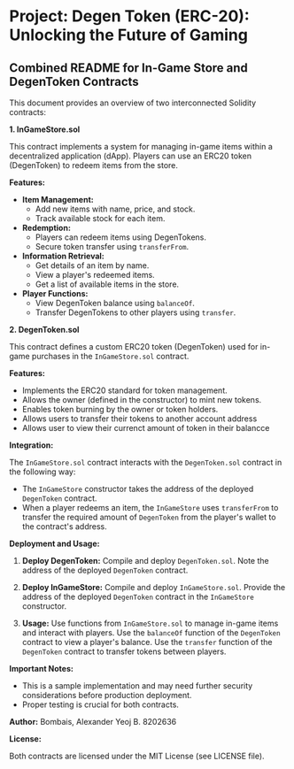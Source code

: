 # Project: Degen Token (ERC-20): Unlocking the Future of Gaming

## Combined README for In-Game Store and DegenToken Contracts

This document provides an overview of two interconnected Solidity contracts:

**1. InGameStore.sol**

This contract implements a system for managing in-game items within a decentralized application (dApp). Players can use an ERC20 token (DegenToken) to redeem items from the store.

**Features:**

* **Item Management:**
    * Add new items with name, price, and stock.
    * Track available stock for each item.
* **Redemption:**
    * Players can redeem items using DegenTokens.
    * Secure token transfer using `transferFrom`.
* **Information Retrieval:**
    * Get details of an item by name.
    * View a player's redeemed items.
    * Get a list of available items in the store.
* **Player Functions:**
    * View DegenToken balance using `balanceOf`.
    * Transfer DegenTokens to other players using `transfer`.

**2. DegenToken.sol**

This contract defines a custom ERC20 token (DegenToken) used for in-game purchases in the `InGameStore.sol` contract.

**Features:**

* Implements the ERC20 standard for token management.
* Allows the owner (defined in the constructor) to mint new tokens.
* Enables token burning by the owner or token holders.
* Allows users to transfer their tokens to another account address
* Allows user to view their currenct amount of token in their balancce

**Integration:**

The `InGameStore.sol` contract interacts with the `DegenToken.sol` contract in the following way:

* The `InGameStore` constructor takes the address of the deployed `DegenToken` contract.
* When a player redeems an item, the `InGameStore` uses `transferFrom` to transfer the required amount of `DegenToken` from the player's wallet to the contract's address.

**Deployment and Usage:**

1. **Deploy DegenToken:**
    Compile and deploy `DegenToken.sol`.
    Note the address of the deployed `DegenToken` contract.

2. **Deploy InGameStore:**
    Compile and deploy `InGameStore.sol`.
    Provide the address of the deployed `DegenToken` contract in the `InGameStore` constructor.

3. **Usage:**
    Use functions from `InGameStore.sol` to manage in-game items and interact with players.
    Use the `balanceOf` function of the `DegenToken` contract to view a player's balance.
    Use the `transfer` function of the `DegenToken` contract to transfer tokens between players.

**Important Notes:**

* This is a sample implementation and may need further security considerations before production deployment.
* Proper testing is crucial for both contracts.

**Author:**
Bombais, Alexander Yeoj B.
8202636

**License:**

Both contracts are licensed under the MIT License (see LICENSE file).










